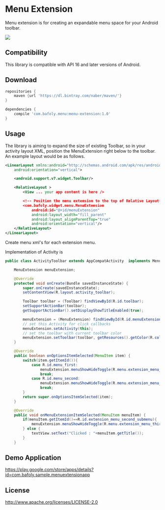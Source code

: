 # Menu Extension

Menu extension is for creating an expandable menu space for your Android toolbar. 

<img src="http://blog.bafoly.com/wp-content/uploads/2016/06/menuextension.gif"/>

Compatibility
-------------
This library is compatible with API 16 and later versions of Android.

Download
-------------
```gradle
repositories {
    maven {url 'https://dl.bintray.com/naber/maven/'}
}

dependencies {
    compile 'com.bafoly.menu:menu-extension:1.0'
}
```

Usage
-------------
The library is aiming to expand the size of existing Toolbar, so in your activity layout XML, position the MenuExtension right below to the toolbar. An example layout would be as follows.

```xml
<LinearLayout xmlns:android="http://schemas.android.com/apk/res/android"
    android:orientation="vertical">

    <android.support.v7.widget.Toolbar/>

    <RelativeLayout >
        <View ... your app content is here />

        <!-- Position the menu extension to the top of Relative Layout-->
        <com.bafoly.widget.menu.MenuExtension
            android:id="@+id/menuExtension"
            android:layout_width="fill_parent"
            android:layout_alignParentTop="true"
            android:orientation="vertical"/>
    </RelativeLayout>
</LinearLayout>
```

Create menu xml's for each extension menu.

Implementation of Activity is
```java
public class ActivityToolbar extends AppCompatActivity  implements MenuExtension.MenuExtensionListener {

    MenuExtension menuExtension;

    @Override
    protected void onCreate(Bundle savedInstanceState) {
        super.onCreate(savedInstanceState);
        setContentView(R.layout.activity_toolbar);

        Toolbar toolbar = (Toolbar) findViewById(R.id.toolbar);
        setSupportActionBar(toolbar);
        getSupportActionBar().setDisplayShowTitleEnabled(true);

        menuExtension = (MenuExtension) findViewById(R.id.menuExtension);
        // set this Activity for click callbacks
        menuExtension.setActivity(this);
        // set the toolbar with current toolbar color
        menuExtension.setToolbar(toolbar, getResources().getColor(R.color.colorPrimary));
    }

    @Override
    public boolean onOptionsItemSelected(MenuItem item) {
        switch(item.getItemId()){
            case R.id.menu_first:
                menuExtension.menuShowHideToggle(R.menu.extension_menu_first, Color.BLUE);
                break;
            case R.id.menu_second:
                menuExtension.menuShowHideToggle(R.menu.extension_menu_second, Color.RED);
                break;
        }
        return super.onOptionsItemSelected(item);
    }

    @Override
    public void onMenuExtensionItemSelected(MenuItem menuItem) {
        if(menuItem.getItemId()==R.id.extension_menu_second_submenu){
            menuExtension.menuShowHideToggle(R.menu.extension_menu_third, Color.YELLOW);
        } else {
            textView.setText("Clicked : "+menuItem.getTitle());
        }
    }
```
Demo Application
-------------
https://play.google.com/store/apps/details?id=com.bafoly.sample.menuextensionapp

License
-------------
http://www.apache.org/licenses/LICENSE-2.0